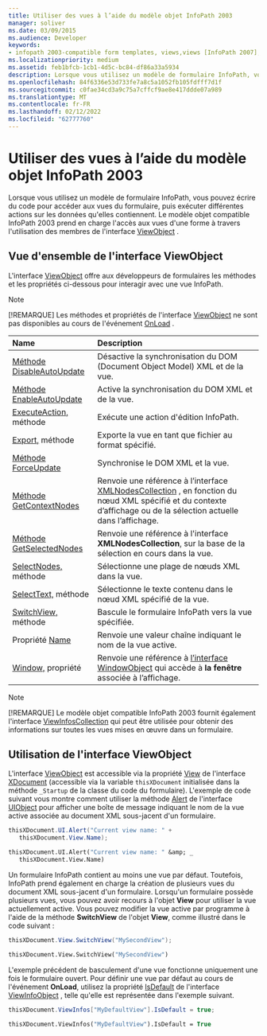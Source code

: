 ```yaml
---
title: Utiliser des vues à l’aide du modèle objet InfoPath 2003
manager: soliver
ms.date: 03/09/2015
ms.audience: Developer
keywords:
- infopath 2003-compatible form templates, views,views [InfoPath 2007], InfoPath 2003-compatible form templates
ms.localizationpriority: medium
ms.assetid: feb1bfcb-1cb1-4d5c-bc84-df86a33a5934
description: Lorsque vous utilisez un modèle de formulaire InfoPath, vous pouvez écrire du code pour accéder aux vues du formulaire, puis exécuter différentes actions sur les données qu'elles contiennent. Le modèle objet compatible InfoPath 2003 prend en charge l'accès aux vues d'une forme à travers l'utilisation des membres de l'interface ViewObject .
ms.openlocfilehash: 84f6336e53d733fe7a8c5a1052fb105fdfff7d1f
ms.sourcegitcommit: c0fae34cd3a9c75a7cffcf9ae8e417ddde07a989
ms.translationtype: MT
ms.contentlocale: fr-FR
ms.lasthandoff: 02/12/2022
ms.locfileid: "62777760"
---
```

# <a name="work-with-views-using-the-infopath-2003-object-model"></a>Utiliser des vues à l’aide du modèle objet InfoPath 2003

Lorsque vous utilisez un modèle de formulaire InfoPath, vous pouvez écrire du code pour accéder aux vues du formulaire, puis exécuter différentes actions sur les données qu'elles contiennent. Le modèle objet compatible InfoPath 2003 prend en charge l'accès aux vues d'une forme à travers l'utilisation des membres de l'interface [ViewObject](https://msdn.microsoft.com/library/Microsoft.Office.Interop.InfoPath.SemiTrust.ViewObject.aspx) . 
  
## <a name="overview-of-the-viewobject-interface"></a>Vue d'ensemble de l'interface ViewObject

L'interface [ViewObject](https://msdn.microsoft.com/library/Microsoft.Office.Interop.InfoPath.SemiTrust.ViewObject.aspx) offre aux développeurs de formulaires les méthodes et les propriétés ci-dessous pour interagir avec une vue InfoPath. 
  
> [!NOTE]
> [!REMARQUE] Les méthodes et propriétés de l'interface [ViewObject](https://msdn.microsoft.com/library/Microsoft.Office.Interop.InfoPath.SemiTrust.ViewObject.aspx) ne sont pas disponibles au cours de l'événement [OnLoad](https://msdn.microsoft.com/library/Microsoft.Office.Interop.InfoPath.SemiTrust._XDocumentEventSink2_Event.OnLoad.aspx) . 
  
|**Name**|**Description**|
|:-----|:-----|
|[Méthode DisableAutoUpdate](https://msdn.microsoft.com/library/Microsoft.Office.Interop.InfoPath.SemiTrust.View.DisableAutoUpdate.aspx)  <br/> |Désactive la synchronisation du DOM (Document Object Model) XML et de la vue. |
|[Méthode EnableAutoUpdate](https://msdn.microsoft.com/library/Microsoft.Office.Interop.InfoPath.SemiTrust.View.EnableAutoUpdate.aspx)  <br/> |Active la synchronisation du DOM XML et de la vue. |
|[ExecuteAction,](https://msdn.microsoft.com/library/Microsoft.Office.Interop.InfoPath.SemiTrust.View.ExecuteAction.aspx) méthode  <br/> |Exécute une action d'édition InfoPath. |
|[Export,](https://msdn.microsoft.com/library/Microsoft.Office.Interop.InfoPath.SemiTrust.View.Export.aspx) méthode  <br/> |Exporte la vue en tant que fichier au format spécifié. |
|[Méthode ForceUpdate](https://msdn.microsoft.com/library/Microsoft.Office.Interop.InfoPath.SemiTrust.View.ForceUpdate.aspx)  <br/> |Synchronise le DOM XML et la vue. |
|[Méthode GetContextNodes](https://msdn.microsoft.com/library/Microsoft.Office.Interop.InfoPath.SemiTrust.View.GetContextNodes.aspx)  <br/> |Renvoie une référence à l’interface [XMLNodesCollection](https://msdn.microsoft.com/library/Microsoft.Office.Interop.InfoPath.SemiTrust.XMLNodesCollection.aspx) , en fonction du nœud XML spécifié et du contexte d’affichage ou de la sélection actuelle dans l’affichage. |
|[Méthode GetSelectedNodes](https://msdn.microsoft.com/library/Microsoft.Office.Interop.InfoPath.SemiTrust.View.GetSelectedNodes.aspx)  <br/> |Renvoie une référence à l'interface **XMLNodesCollection**, sur la base de la sélection en cours dans la vue. |
|[SelectNodes,](https://msdn.microsoft.com/library/Microsoft.Office.Interop.InfoPath.SemiTrust.View.SelectNodes.aspx) méthode  <br/> |Sélectionne une plage de nœuds XML dans la vue. |
|[SelectText,](https://msdn.microsoft.com/library/Microsoft.Office.Interop.InfoPath.SemiTrust.View.SelectText.aspx) méthode  <br/> |Sélectionne le texte contenu dans le nœud XML spécifié de la vue. |
|[SwitchView,](https://msdn.microsoft.com/library/Microsoft.Office.Interop.InfoPath.SemiTrust.View.SwitchView.aspx) méthode  <br/> |Bascule le formulaire InfoPath vers la vue spécifiée.  <br/> |
|Propriété [Name](https://msdn.microsoft.com/library/Microsoft.Office.Interop.InfoPath.SemiTrust.View.Name.aspx)  <br/> |Renvoie une valeur chaîne indiquant le nom de la vue active. |
|[Window,](https://msdn.microsoft.com/library/Microsoft.Office.Interop.InfoPath.SemiTrust.View.Window.aspx) propriété  <br/> |Renvoie une référence à [l’interface WindowObject](https://msdn.microsoft.com/library/Microsoft.Office.Interop.InfoPath.SemiTrust.WindowObject.aspx) qui accède à **la fenêtre** associée à l’affichage. |
   
> [!NOTE]
> [!REMARQUE] Le modèle objet compatible InfoPath 2003 fournit également l'interface [ViewInfosCollection](https://msdn.microsoft.com/library/Microsoft.Office.Interop.InfoPath.SemiTrust.ViewInfosCollection.aspx) qui peut être utilisée pour obtenir des informations sur toutes les vues mises en œuvre dans un formulaire. 
  
## <a name="using-the-viewobject-interface"></a>Utilisation de l'interface ViewObject

L'interface [ViewObject](https://msdn.microsoft.com/library/Microsoft.Office.Interop.InfoPath.SemiTrust.ViewObject.aspx) est accessible via la propriété [View](https://msdn.microsoft.com/library/Microsoft.Office.Interop.InfoPath.SemiTrust._XDocument2.View.aspx) de l'interface [XDocument](https://msdn.microsoft.com/library/Microsoft.Office.Interop.InfoPath.SemiTrust.XDocument.aspx) (accessible via la variable  `thisXDocument` initialisée dans la méthode  `_Startup` de la classe du code du formulaire). L'exemple de code suivant vous montre comment utiliser la méthode [Alert](https://msdn.microsoft.com/library/Microsoft.Office.Interop.InfoPath.SemiTrust.UI2.Alert.aspx) de l'interface [UIObject](https://msdn.microsoft.com/library/Microsoft.Office.Interop.InfoPath.SemiTrust.UIObject.aspx) pour afficher une boîte de message indiquant le nom de la vue active associée au document XML sous-jacent d'un formulaire. 
  
```cs
thisXDocument.UI.Alert("Current view name: " + 
   thisXDocument.View.Name);
```

```vb
thisXDocument.UI.Alert("Current view name: " &amp; _
   thisXDocument.View.Name)
```

Un formulaire InfoPath contient au moins une vue par défaut. Toutefois, InfoPath prend également en charge la création de plusieurs vues du document XML sous-jacent d'un formulaire. Lorsqu'un formulaire possède plusieurs vues, vous pouvez avoir recours à l'objet **View** pour utiliser la vue actuellement active. Vous pouvez modifier la vue active par programme à l'aide de la méthode **SwitchView** de l'objet **View**, comme illustré dans le code suivant : 
  
```cs
thisXDocument.View.SwitchView("MySecondView");
```

```vb
thisXDocument.View.SwitchView("MySecondView")
```

L'exemple précédent de basculement d'une vue fonctionne uniquement une fois le formulaire ouvert. Pour définir une vue par défaut au cours de l'événement **OnLoad**, utilisez la propriété [IsDefault](https://msdn.microsoft.com/library/Microsoft.Office.Interop.InfoPath.SemiTrust.ViewInfo.IsDefault.aspx) de l'interface [ViewInfoObject](https://msdn.microsoft.com/library/Microsoft.Office.Interop.InfoPath.SemiTrust.ViewInfoObject.aspx) , telle qu'elle est représentée dans l'exemple suivant. 
  
```cs
thisXDocument.ViewInfos["MyDefaultView"].IsDefault = true;
```

```vb
thisXDocument.ViewInfos("MyDefaultView").IsDefault = True
```


